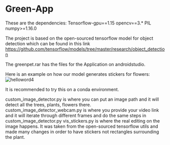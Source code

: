 # Green-App

These are the dependencies:
Tensorflow-gpu==1.15
opencv==3.*
PIL
numpy>=1.16.0



The project is based on the open-sourced tensorflow model for object detection which can be found
in this link https://github.com/tensorflow/models/tree/master/research/object_detection

The greenpet.rar has the files for the Application on androidstudio.

Here is an example on how our model generates stickers for flowers:
![helloword4](https://user-images.githubusercontent.com/47258547/85229344-0e784d00-b3e1-11ea-8bdf-9c23fc169a19.jpg)

It is recommended to try this on a conda environment.

custom_image_detector.py is where you can put an image path and it will detect all the trees, plants, flowers there.
custom_image_detector_webcam.py is where you provide your video link and it will iterate through different frames and do the same steps
in custom_image_detector.py
vis_stickers.py is where the real editing on the image happens. It was taken from the open-sourced tensorflow utils and made many changes in order to have stickers not rectangles surrounding the plant.

